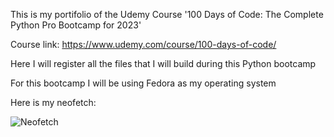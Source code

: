 This is my portifolio of the Udemy Course '100 Days of Code: The Complete Python Pro Bootcamp for 2023'

Course link:
    https://www.udemy.com/course/100-days-of-code/

Here I will register all the files that I will build during this Python bootcamp

For this bootcamp I will be using Fedora as my operating system

Here is my neofetch:

![Neofetch](https://user-images.githubusercontent.com/97200106/235176520-e1f6928b-3156-4210-b221-e0e6731fcfe6.png)


